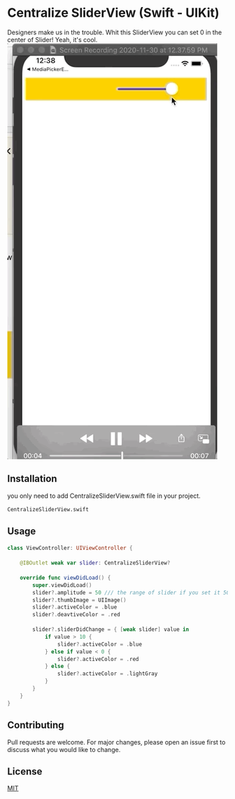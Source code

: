 # Centralize SliderView (Swift - UIKit)

Designers make us in the trouble. Whit this SliderView you can set 0 in the center of Slider! Yeah, it's cool.
![Alt Text](https://github.com/amir-ardalanuk/CentralizeSliderView/blob/main/Nov-30-2020%2013-53-39.gif)
## Installation

you only need to add CentralizeSliderView.swift file in your project.

```bash
CentralizeSliderView.swift
```

## Usage

```Swift
class ViewController: UIViewController {

    @IBOutlet weak var slider: CentralizeSliderView?
    
    override func viewDidLoad() {
        super.viewDidLoad()
        slider?.amplitude = 50 /// the range of slider if you set it 50 -> you will get -25...25
        slider?.thumbImage = UIImage()
        slider?.activeColor = .blue
        slider?.deavtiveColor = .red
        
        slider?.sliderDidChange = { [weak slider] value in
            if value > 10 {
                slider?.activeColor = .blue
            } else if value < 0 {
                slider?.activeColor = .red
            } else {
                slider?.activeColor = .lightGray
            }
        }
    }
}


```

## Contributing
Pull requests are welcome. For major changes, please open an issue first to discuss what you would like to change.


## License
[MIT](https://choosealicense.com/licenses/mit/)
